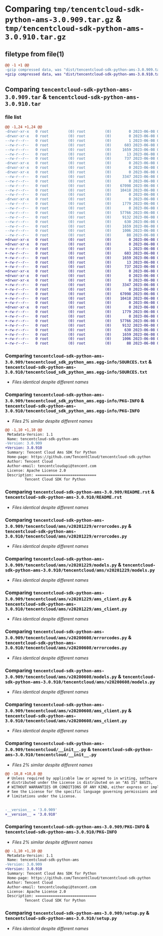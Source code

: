# Comparing `tmp/tencentcloud-sdk-python-ams-3.0.909.tar.gz` & `tmp/tencentcloud-sdk-python-ams-3.0.910.tar.gz`

## filetype from file(1)

```diff
@@ -1 +1 @@
-gzip compressed data, was "dist/tencentcloud-sdk-python-ams-3.0.909.tar", last modified: Thu Jun  8 00:16:24 2023, max compression
+gzip compressed data, was "dist/tencentcloud-sdk-python-ams-3.0.910.tar", last modified: Thu Jun  8 09:01:34 2023, max compression
```

## Comparing `tencentcloud-sdk-python-ams-3.0.909.tar` & `tencentcloud-sdk-python-ams-3.0.910.tar`

### file list

```diff
@@ -1,24 +1,24 @@
-drwxr-xr-x   0 root         (0) root         (0)        0 2023-06-08 00:16:24.000000 tencentcloud-sdk-python-ams-3.0.909/
-drwxr-xr-x   0 root         (0) root         (0)        0 2023-06-08 00:16:24.000000 tencentcloud-sdk-python-ams-3.0.909/tencentcloud_sdk_python_ams.egg-info/
--rw-r--r--   0 root         (0) root         (0)        1 2023-06-08 00:16:24.000000 tencentcloud-sdk-python-ams-3.0.909/tencentcloud_sdk_python_ams.egg-info/dependency_links.txt
--rw-r--r--   0 root         (0) root         (0)      603 2023-06-08 00:16:24.000000 tencentcloud-sdk-python-ams-3.0.909/tencentcloud_sdk_python_ams.egg-info/SOURCES.txt
--rw-r--r--   0 root         (0) root         (0)     1659 2023-06-08 00:16:24.000000 tencentcloud-sdk-python-ams-3.0.909/tencentcloud_sdk_python_ams.egg-info/PKG-INFO
--rw-r--r--   0 root         (0) root         (0)       13 2023-06-08 00:16:24.000000 tencentcloud-sdk-python-ams-3.0.909/tencentcloud_sdk_python_ams.egg-info/top_level.txt
--rw-r--r--   0 root         (0) root         (0)      737 2023-06-08 00:16:23.000000 tencentcloud-sdk-python-ams-3.0.909/README.rst
-drwxr-xr-x   0 root         (0) root         (0)        0 2023-06-08 00:16:24.000000 tencentcloud-sdk-python-ams-3.0.909/tencentcloud/
-drwxr-xr-x   0 root         (0) root         (0)        0 2023-06-08 00:16:24.000000 tencentcloud-sdk-python-ams-3.0.909/tencentcloud/ams/
-drwxr-xr-x   0 root         (0) root         (0)        0 2023-06-08 00:16:24.000000 tencentcloud-sdk-python-ams-3.0.909/tencentcloud/ams/v20201229/
--rw-r--r--   0 root         (0) root         (0)     3347 2023-06-08 00:16:23.000000 tencentcloud-sdk-python-ams-3.0.909/tencentcloud/ams/v20201229/errorcodes.py
--rw-r--r--   0 root         (0) root         (0)        0 2023-06-08 00:16:23.000000 tencentcloud-sdk-python-ams-3.0.909/tencentcloud/ams/v20201229/__init__.py
--rw-r--r--   0 root         (0) root         (0)    67098 2023-06-08 00:16:23.000000 tencentcloud-sdk-python-ams-3.0.909/tencentcloud/ams/v20201229/models.py
--rw-r--r--   0 root         (0) root         (0)    10418 2023-06-08 00:16:23.000000 tencentcloud-sdk-python-ams-3.0.909/tencentcloud/ams/v20201229/ams_client.py
--rw-r--r--   0 root         (0) root         (0)        0 2023-06-08 00:16:23.000000 tencentcloud-sdk-python-ams-3.0.909/tencentcloud/ams/__init__.py
-drwxr-xr-x   0 root         (0) root         (0)        0 2023-06-08 00:16:24.000000 tencentcloud-sdk-python-ams-3.0.909/tencentcloud/ams/v20200608/
--rw-r--r--   0 root         (0) root         (0)     1779 2023-06-08 00:16:23.000000 tencentcloud-sdk-python-ams-3.0.909/tencentcloud/ams/v20200608/errorcodes.py
--rw-r--r--   0 root         (0) root         (0)        0 2023-06-08 00:16:23.000000 tencentcloud-sdk-python-ams-3.0.909/tencentcloud/ams/v20200608/__init__.py
--rw-r--r--   0 root         (0) root         (0)    57766 2023-06-08 00:16:23.000000 tencentcloud-sdk-python-ams-3.0.909/tencentcloud/ams/v20200608/models.py
--rw-r--r--   0 root         (0) root         (0)     9132 2023-06-08 00:16:23.000000 tencentcloud-sdk-python-ams-3.0.909/tencentcloud/ams/v20200608/ams_client.py
--rw-r--r--   0 root         (0) root         (0)      630 2023-06-08 00:16:23.000000 tencentcloud-sdk-python-ams-3.0.909/tencentcloud/__init__.py
--rw-r--r--   0 root         (0) root         (0)     1659 2023-06-08 00:16:24.000000 tencentcloud-sdk-python-ams-3.0.909/PKG-INFO
--rw-r--r--   0 root         (0) root         (0)     1006 2023-06-08 00:16:23.000000 tencentcloud-sdk-python-ams-3.0.909/setup.py
--rw-r--r--   0 root         (0) root         (0)       88 2023-06-08 00:16:24.000000 tencentcloud-sdk-python-ams-3.0.909/setup.cfg
+drwxr-xr-x   0 root         (0) root         (0)        0 2023-06-08 09:01:34.000000 tencentcloud-sdk-python-ams-3.0.910/
+drwxr-xr-x   0 root         (0) root         (0)        0 2023-06-08 09:01:34.000000 tencentcloud-sdk-python-ams-3.0.910/tencentcloud_sdk_python_ams.egg-info/
+-rw-r--r--   0 root         (0) root         (0)        1 2023-06-08 09:01:34.000000 tencentcloud-sdk-python-ams-3.0.910/tencentcloud_sdk_python_ams.egg-info/dependency_links.txt
+-rw-r--r--   0 root         (0) root         (0)      603 2023-06-08 09:01:34.000000 tencentcloud-sdk-python-ams-3.0.910/tencentcloud_sdk_python_ams.egg-info/SOURCES.txt
+-rw-r--r--   0 root         (0) root         (0)     1659 2023-06-08 09:01:34.000000 tencentcloud-sdk-python-ams-3.0.910/tencentcloud_sdk_python_ams.egg-info/PKG-INFO
+-rw-r--r--   0 root         (0) root         (0)       13 2023-06-08 09:01:34.000000 tencentcloud-sdk-python-ams-3.0.910/tencentcloud_sdk_python_ams.egg-info/top_level.txt
+-rw-r--r--   0 root         (0) root         (0)      737 2023-06-08 09:01:34.000000 tencentcloud-sdk-python-ams-3.0.910/README.rst
+drwxr-xr-x   0 root         (0) root         (0)        0 2023-06-08 09:01:34.000000 tencentcloud-sdk-python-ams-3.0.910/tencentcloud/
+drwxr-xr-x   0 root         (0) root         (0)        0 2023-06-08 09:01:34.000000 tencentcloud-sdk-python-ams-3.0.910/tencentcloud/ams/
+drwxr-xr-x   0 root         (0) root         (0)        0 2023-06-08 09:01:34.000000 tencentcloud-sdk-python-ams-3.0.910/tencentcloud/ams/v20201229/
+-rw-r--r--   0 root         (0) root         (0)     3347 2023-06-08 09:01:34.000000 tencentcloud-sdk-python-ams-3.0.910/tencentcloud/ams/v20201229/errorcodes.py
+-rw-r--r--   0 root         (0) root         (0)        0 2023-06-08 09:01:34.000000 tencentcloud-sdk-python-ams-3.0.910/tencentcloud/ams/v20201229/__init__.py
+-rw-r--r--   0 root         (0) root         (0)    67098 2023-06-08 09:01:34.000000 tencentcloud-sdk-python-ams-3.0.910/tencentcloud/ams/v20201229/models.py
+-rw-r--r--   0 root         (0) root         (0)    10418 2023-06-08 09:01:34.000000 tencentcloud-sdk-python-ams-3.0.910/tencentcloud/ams/v20201229/ams_client.py
+-rw-r--r--   0 root         (0) root         (0)        0 2023-06-08 09:01:34.000000 tencentcloud-sdk-python-ams-3.0.910/tencentcloud/ams/__init__.py
+drwxr-xr-x   0 root         (0) root         (0)        0 2023-06-08 09:01:34.000000 tencentcloud-sdk-python-ams-3.0.910/tencentcloud/ams/v20200608/
+-rw-r--r--   0 root         (0) root         (0)     1779 2023-06-08 09:01:34.000000 tencentcloud-sdk-python-ams-3.0.910/tencentcloud/ams/v20200608/errorcodes.py
+-rw-r--r--   0 root         (0) root         (0)        0 2023-06-08 09:01:34.000000 tencentcloud-sdk-python-ams-3.0.910/tencentcloud/ams/v20200608/__init__.py
+-rw-r--r--   0 root         (0) root         (0)    57766 2023-06-08 09:01:34.000000 tencentcloud-sdk-python-ams-3.0.910/tencentcloud/ams/v20200608/models.py
+-rw-r--r--   0 root         (0) root         (0)     9132 2023-06-08 09:01:34.000000 tencentcloud-sdk-python-ams-3.0.910/tencentcloud/ams/v20200608/ams_client.py
+-rw-r--r--   0 root         (0) root         (0)      630 2023-06-08 09:01:34.000000 tencentcloud-sdk-python-ams-3.0.910/tencentcloud/__init__.py
+-rw-r--r--   0 root         (0) root         (0)     1659 2023-06-08 09:01:34.000000 tencentcloud-sdk-python-ams-3.0.910/PKG-INFO
+-rw-r--r--   0 root         (0) root         (0)     1006 2023-06-08 09:01:34.000000 tencentcloud-sdk-python-ams-3.0.910/setup.py
+-rw-r--r--   0 root         (0) root         (0)       88 2023-06-08 09:01:34.000000 tencentcloud-sdk-python-ams-3.0.910/setup.cfg
```

### Comparing `tencentcloud-sdk-python-ams-3.0.909/tencentcloud_sdk_python_ams.egg-info/SOURCES.txt` & `tencentcloud-sdk-python-ams-3.0.910/tencentcloud_sdk_python_ams.egg-info/SOURCES.txt`

 * *Files identical despite different names*

### Comparing `tencentcloud-sdk-python-ams-3.0.909/tencentcloud_sdk_python_ams.egg-info/PKG-INFO` & `tencentcloud-sdk-python-ams-3.0.910/tencentcloud_sdk_python_ams.egg-info/PKG-INFO`

 * *Files 2% similar despite different names*

```diff
@@ -1,10 +1,10 @@
 Metadata-Version: 1.1
 Name: tencentcloud-sdk-python-ams
-Version: 3.0.909
+Version: 3.0.910
 Summary: Tencent Cloud Ams SDK for Python
 Home-page: https://github.com/TencentCloud/tencentcloud-sdk-python
 Author: Tencent Cloud
 Author-email: tencentcloudapi@tencent.com
 License: Apache License 2.0
 Description: ============================
         Tencent Cloud SDK for Python
```

### Comparing `tencentcloud-sdk-python-ams-3.0.909/README.rst` & `tencentcloud-sdk-python-ams-3.0.910/README.rst`

 * *Files identical despite different names*

### Comparing `tencentcloud-sdk-python-ams-3.0.909/tencentcloud/ams/v20201229/errorcodes.py` & `tencentcloud-sdk-python-ams-3.0.910/tencentcloud/ams/v20201229/errorcodes.py`

 * *Files identical despite different names*

### Comparing `tencentcloud-sdk-python-ams-3.0.909/tencentcloud/ams/v20201229/models.py` & `tencentcloud-sdk-python-ams-3.0.910/tencentcloud/ams/v20201229/models.py`

 * *Files identical despite different names*

### Comparing `tencentcloud-sdk-python-ams-3.0.909/tencentcloud/ams/v20201229/ams_client.py` & `tencentcloud-sdk-python-ams-3.0.910/tencentcloud/ams/v20201229/ams_client.py`

 * *Files identical despite different names*

### Comparing `tencentcloud-sdk-python-ams-3.0.909/tencentcloud/ams/v20200608/errorcodes.py` & `tencentcloud-sdk-python-ams-3.0.910/tencentcloud/ams/v20200608/errorcodes.py`

 * *Files identical despite different names*

### Comparing `tencentcloud-sdk-python-ams-3.0.909/tencentcloud/ams/v20200608/models.py` & `tencentcloud-sdk-python-ams-3.0.910/tencentcloud/ams/v20200608/models.py`

 * *Files identical despite different names*

### Comparing `tencentcloud-sdk-python-ams-3.0.909/tencentcloud/ams/v20200608/ams_client.py` & `tencentcloud-sdk-python-ams-3.0.910/tencentcloud/ams/v20200608/ams_client.py`

 * *Files identical despite different names*

### Comparing `tencentcloud-sdk-python-ams-3.0.909/tencentcloud/__init__.py` & `tencentcloud-sdk-python-ams-3.0.910/tencentcloud/__init__.py`

 * *Files 2% similar despite different names*

```diff
@@ -10,8 +10,8 @@
 # Unless required by applicable law or agreed to in writing, software
 # distributed under the License is distributed on an "AS IS" BASIS,
 # WITHOUT WARRANTIES OR CONDITIONS OF ANY KIND, either express or implied.
 # See the License for the specific language governing permissions and
 # limitations under the License.
 
 
-__version__ = '3.0.909'
+__version__ = '3.0.910'
```

### Comparing `tencentcloud-sdk-python-ams-3.0.909/PKG-INFO` & `tencentcloud-sdk-python-ams-3.0.910/PKG-INFO`

 * *Files 2% similar despite different names*

```diff
@@ -1,10 +1,10 @@
 Metadata-Version: 1.1
 Name: tencentcloud-sdk-python-ams
-Version: 3.0.909
+Version: 3.0.910
 Summary: Tencent Cloud Ams SDK for Python
 Home-page: https://github.com/TencentCloud/tencentcloud-sdk-python
 Author: Tencent Cloud
 Author-email: tencentcloudapi@tencent.com
 License: Apache License 2.0
 Description: ============================
         Tencent Cloud SDK for Python
```

### Comparing `tencentcloud-sdk-python-ams-3.0.909/setup.py` & `tencentcloud-sdk-python-ams-3.0.910/setup.py`

 * *Files identical despite different names*

